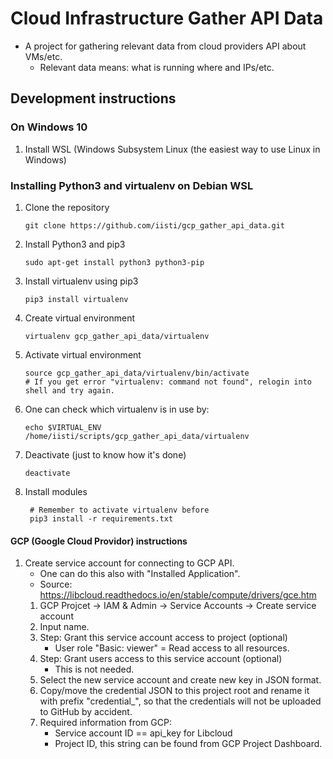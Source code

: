 # Cloud Infrastructure Gather API Data
* A project for gathering relevant data from cloud providers API about VMs/etc.
  * Relevant data means: what is running where and IPs/etc.

## Development instructions
### On Windows 10
1. Install WSL (Windows Subsystem Linux (the easiest way to use Linux in Windows)

### Installing Python3 and virtualenv on Debian WSL
1. Clone the repository

       git clone https://github.com/iisti/gcp_gather_api_data.git
1. Install Python3 and pip3

       sudo apt-get install python3 python3-pip
1. Install virtualenv using pip3

       pip3 install virtualenv
1. Create virtual environment

       virtualenv gcp_gather_api_data/virtualenv
1. Activate virtual environment

       source gcp_gather_api_data/virtualenv/bin/activate
       # If you get error "virtualenv: command not found", relogin into shell and try again.
1. One can check which virtualenv is in use by:

       echo $VIRTUAL_ENV
       /home/iisti/scripts/gcp_gather_api_data/virtualenv
1. Deactivate (just to know how it's done)

       deactivate

1. Install modules

        # Remember to activate virtualenv before
        pip3 install -r requirements.txt

#### GCP (Google Cloud Providor) instructions
1. Create service account for connecting to GCP API.
    * One can do this also with "Installed Application".
    * Source: https://libcloud.readthedocs.io/en/stable/compute/drivers/gce.htm
    1. GCP Projcet -> IAM & Admin -> Service Accounts -> Create service account
    1. Input name.
    1. Step: Grant this service account access to project (optional)
       * User role "Basic: viewer" = Read access to all resources.
    1. Step: Grant users access to this service account (optional)
       * This is not needed.
    1. Select the new service account and create new key in JSON format.
    1. Copy/move the credential JSON to this project root and rename it with prefix "credential_", so
      that the credentials will not be uploaded to GitHub by accident.
    1. Required information from GCP:
       * Service account ID == api_key for Libcloud
       * Project ID, this string can be found from GCP Project Dashboard.
